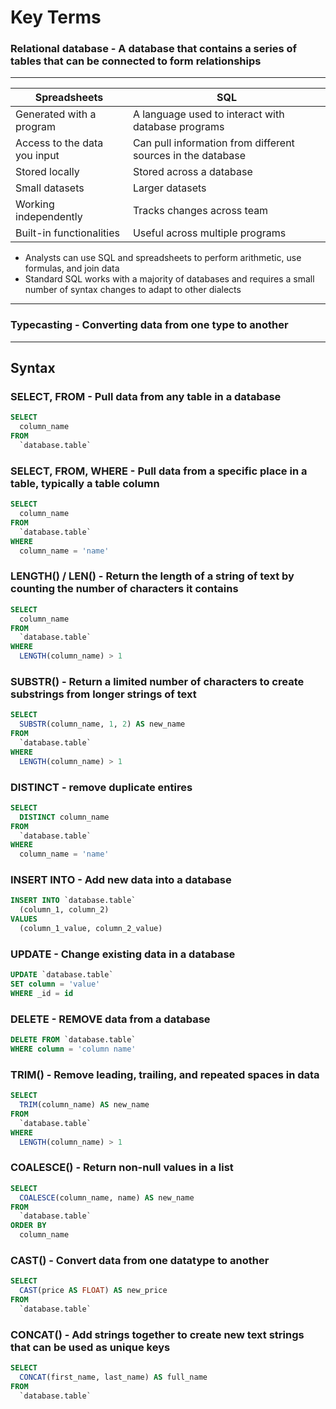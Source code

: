 # Key Terms

### Relational database - A database that contains a series of tables that can be connected to form relationships

---

| Spreadsheets                 | SQL                                                         |
| ---------------------------- | ----------------------------------------------------------- |
| Generated with a program     | A language used to interact with database programs          |
| Access to the data you input | Can pull information from different sources in the database |
| Stored locally               | Stored across a database                                    |
| Small datasets               | Larger datasets                                             |
| Working independently        | Tracks changes across team                                  |
| Built-in functionalities     | Useful across multiple programs                             |

- Analysts can use SQL and spreadsheets to perform arithmetic, use formulas, and join data
- Standard SQL works with a majority of databases and requires a small number of syntax changes to adapt to other dialects

---

### Typecasting - Converting data from one type to another

---

## Syntax

### SELECT, FROM - Pull data from any table in a database

```SQL
SELECT
  column_name
FROM
  `database.table`
```

### SELECT, FROM, WHERE - Pull data from a specific place in a table, typically a table column

```SQL
SELECT
  column_name
FROM
  `database.table`
WHERE
  column_name = 'name'
```

### LENGTH() / LEN() - Return the length of a string of text by counting the number of characters it contains

```SQL
SELECT
  column_name
FROM
  `database.table`
WHERE
  LENGTH(column_name) > 1
```

### SUBSTR() - Return a limited number of characters to create substrings from longer strings of text

```SQL
SELECT
  SUBSTR(column_name, 1, 2) AS new_name
FROM
  `database.table`
WHERE
  LENGTH(column_name) > 1
```

### DISTINCT - remove duplicate entires

```SQL
SELECT
  DISTINCT column_name
FROM
  `database.table`
WHERE
  column_name = 'name'
```

### INSERT INTO - Add new data into a database

```SQL
INSERT INTO `database.table`
  (column_1, column_2)
VALUES
  (column_1_value, column_2_value)
```

### UPDATE - Change existing data in a database

```SQL
UPDATE `database.table`
SET column = 'value'
WHERE _id = id
```

### DELETE - REMOVE data from a database

```SQL
DELETE FROM `database.table`
WHERE column = 'column name'
```

### TRIM() - Remove leading, trailing, and repeated spaces in data

```SQL
SELECT
  TRIM(column_name) AS new_name
FROM
  `database.table`
WHERE
  LENGTH(column_name) > 1
```

### COALESCE() - Return non-null values in a list

```SQL
SELECT
  COALESCE(column_name, name) AS new_name
FROM
  `database.table`
ORDER BY
  column_name
```

### CAST() - Convert data from one datatype to another

```SQL
SELECT
  CAST(price AS FLOAT) AS new_price
FROM
  `database.table`
```

### CONCAT() - Add strings together to create new text strings that can be used as unique keys

```SQL
SELECT
  CONCAT(first_name, last_name) AS full_name
FROM
  `database.table`
```
